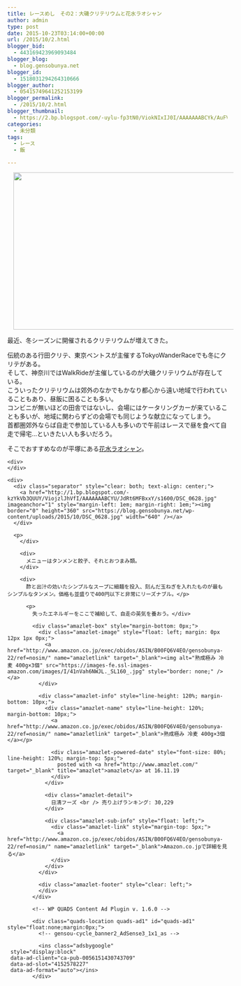 ```yaml
---
title: レースめし　その2：大磯クリテリウムと花水ラオシャン
author: admin
type: post
date: 2015-10-23T03:14:00+00:00
url: /2015/10/2.html
blogger_bid:
  - 443169423969093484
blogger_blog:
  - blog.gensobunya.net
blogger_id:
  - 1518031294264310666
blogger_author:
  - 05415749641252153199
blogger_permalink:
  - /2015/10/2.html
blogger_thumbnail:
  - https://2.bp.blogspot.com/-uylu-fp3tN0/ViokNIxIJ0I/AAAAAAABCYk/AuFVOf8TEZg/s640/DSC_6028.jpg
categories:
  - 未分類
tags:
  - レース
  - 飯

---
```

<div class="separator" style="clear: both; text-align: center;">
  <a href="http://2.bp.blogspot.com/-uylu-fp3tN0/ViokNIxIJ0I/AAAAAAABCYk/AuFVOf8TEZg/s1600/DSC_6028.jpg" imageanchor="1" style="margin-left: 1em; margin-right: 1em;"><img border="0" height="360" src="https://blog.gensobunya.net/wp-content/uploads/2015/10/DSC_6028.jpg" width="640" /></a>
</div>

最近、冬シーズンに開催されるクリテリウムが増えてきた。

<div>
  伝統のある行田クリテ、東京ベントスが主催するTokyoWanderRaceでも冬にクリテがある。
</div>

<div>
</div>

<div>
  そして、神奈川ではWalkRideが主催しているのが大磯クリテリウムが存在している。
</div>

<div>
  こういったクリテリウムは郊外のなかでもかなり都心から遠い地域で行われていることもあり、昼飯に困ることも多い。
</div>

<div>
</div>

<div>
  コンビニが無いほどの田舎ではないし、会場にはケータリングカーが来ていることも多いが、地域に関わらずどの会場でも同じような献立になってしまう。
</div>

<div>
  首都圏郊外ならば自走で参加している人も多いので午前はレースで昼を食べて自走で帰宅…といきたい人も多いだろう。
</div>

<div>
  <p>
    そこでおすすめなのが平塚にある<a href="http://xn--kck0ayjva7cy494bntmipjm44c.com/" target="_blank">花水ラオシャン</a>。</div> 
    
    <div>
    </div>
    
    <div>
      <div class="separator" style="clear: both; text-align: center;">
        <a href="http://1.bp.blogspot.com/-kzYkVb3QUUY/ViojzlJhVfI/AAAAAAABCYU/JdRt6MFBxxY/s1600/DSC_0628.jpg" imageanchor="1" style="margin-left: 1em; margin-right: 1em;"><img border="0" height="360" src="https://blog.gensobunya.net/wp-content/uploads/2015/10/DSC_0628.jpg" width="640" /></a>
      </div>
      
      <p>
        </div> 
        
        <div>
          メニューはタンメンと餃子、それとおつまみ類。
        </div>
        
        <div>
          酢と出汁の効いたシンプルなスープに細麺を投入、刻んだ玉ねぎを入れたものが最もシンプルなタンメン。価格も並盛りで400円以下と非常にリーズナブル。</p> 
          
          <p>
            失ったエネルギーをここで補給して、自走の英気を養おう。</div> 
            
            <div class="amazlet-box" style="margin-bottom: 0px;">
              <div class="amazlet-image" style="float: left; margin: 0px 12px 1px 0px;">
                <a href="http://www.amazon.co.jp/exec/obidos/ASIN/B00FQ6V4EO/gensobunya-22/ref=nosim/" name="amazletlink" target="_blank"><img alt="熟成極み 冷麦 400g×3個" src="https://images-fe.ssl-images-amazon.com/images/I/41nVah6NWJL._SL160_.jpg" style="border: none;" /></a>
              </div>
              
              <div class="amazlet-info" style="line-height: 120%; margin-bottom: 10px;">
                <div class="amazlet-name" style="line-height: 120%; margin-bottom: 10px;">
                  <a href="http://www.amazon.co.jp/exec/obidos/ASIN/B00FQ6V4EO/gensobunya-22/ref=nosim/" name="amazletlink" target="_blank">熟成極み 冷麦 400g×3個</a></p> 
                  
                  <div class="amazlet-powered-date" style="font-size: 80%; line-height: 120%; margin-top: 5px;">
                    posted with <a href="http://www.amazlet.com/" target="_blank" title="amazlet">amazlet</a> at 16.11.19
                  </div>
                </div>
                
                <div class="amazlet-detail">
                  日清フーズ <br /> 売り上げランキング: 30,229
                </div>
                
                <div class="amazlet-sub-info" style="float: left;">
                  <div class="amazlet-link" style="margin-top: 5px;">
                    <a href="http://www.amazon.co.jp/exec/obidos/ASIN/B00FQ6V4EO/gensobunya-22/ref=nosim/" name="amazletlink" target="_blank">Amazon.co.jpで詳細を見る</a>
                  </div>
                </div>
              </div>
              
              <div class="amazlet-footer" style="clear: left;">
              </div>
            </div>
            
            <!-- WP QUADS Content Ad Plugin v. 1.6.0 -->
            
            <div class="quads-location quads-ad1" id="quads-ad1" style="float:none;margin:0px;">
              <!-- gensou-cycle_banner2_AdSense3_1x1_as -->
              
              <ins class="adsbygoogle"
     style="display:block"
     data-ad-client="ca-pub-0056151430743709"
     data-ad-slot="4152578227"
     data-ad-format="auto"></ins>
            </div>